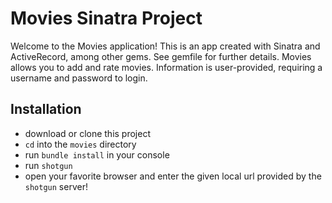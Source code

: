 # Movies Sinatra Project

Welcome to the Movies application! This is an app created with Sinatra and ActiveRecord, among other gems. See gemfile for further details. Movies allows you to add and rate movies. Information is user-provided, requiring a username and password to login.

## Installation

- download or clone this project 
- `cd` into the `movies` directory 
- run `bundle install` in your console
- run `shotgun`
- open your favorite browser and enter the given local url provided by the `shotgun` server!